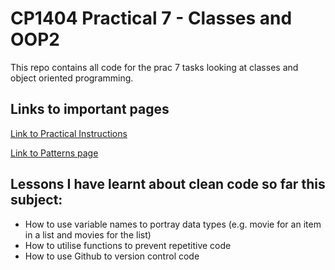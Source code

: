 # CP1404 Practical 7 - Classes and OOP2

This repo contains all code for the prac 7 tasks looking at classes and object oriented programming. 

## Links to important pages

[Link to Practical Instructions](https://github.com/CP1404/Practicals)

[Link to Patterns page](https://github.com/CP1404/Starter/wiki/Programming-Patterns)

## Lessons I have learnt about clean code so far this subject:
- How to use variable names to portray data types (e.g. movie for an item in a list and movies for the list)
- How to utilise functions to prevent repetitive code
- How to use Github to version control code 


